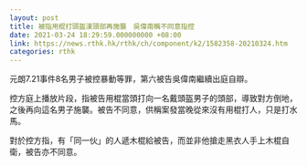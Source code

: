 ```yaml
---
layout: post
title: 被指用棍打頭盔漢頭部再施襲　吳偉南稱不同意指控
date: 2021-03-24 18:29:59.000000000 +08:00
link: https://news.rthk.hk/rthk/ch/component/k2/1582358-20210324.htm
categories: rthk
---
```


元朗7.21事件8名男子被控暴動等罪，第六被告吳偉南繼續出庭自辯。 

控方庭上播放片段，指被告用棍當頭打向一名戴頭盔男子的頭部，導致對方倒地，之後再向這名男子施襲。被告不同意，供稱案發當晚從來沒有用棍打人，只是打水馬。 

對於控方指，有「同一伙」的人遞木棍給被告，而並非他搶走黑衣人手上木棍自衛，被告亦不同意。
